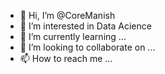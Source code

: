 - 👋 Hi, I’m @CoreManish
- 👀 I’m interested in Data Acience
- 🌱 I’m currently learning ...
- 💞️ I’m looking to collaborate on ...
- 📫 How to reach me ...

<!---
CoreManish/CoreManish is a ✨ special ✨ repository because its `README.md` (this file) appears on your GitHub profile.
You can click the Preview link to take a look at your changes.
--->
